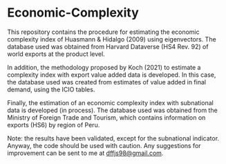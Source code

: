 # Economic-Complexity
This repository contains the procedure for estimating the economic complexity index of Huasmann & Hidalgo (2009) using eigenvectors. The database used was obtained from Harvard Dataverse (HS4 Rev. 92) of world exports at the product level.

In addition, the methodology proposed by Koch (2021) to estimate a complexity index with export value added data is developed. In this case, the database used was created from estimates of value added in final demand, using the ICIO tables.


Finally, the estimation of an economic complexity index with subnational data is developed (in process). The database used was obtained from the Ministry of Foreign Trade and Tourism, which contains information on exports (HS6) by region of Peru.


Note: the results have been validated, except for the subnational indicator. Anyway, the code should be used with caution. Any suggestions for improvement can be sent to me at dffjs98@gmail.com.

